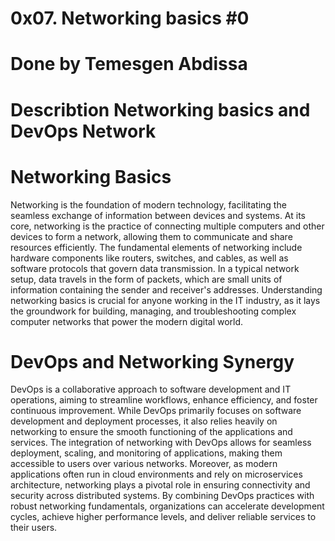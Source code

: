 # 0x07. Networking basics #0
# Done by Temesgen Abdissa
# Describtion Networking basics and DevOps Network 
# Networking Basics
Networking is the foundation of modern technology, facilitating the seamless exchange of information between devices and systems. At its core, networking is the practice of connecting multiple computers and other devices to form a network, allowing them to communicate and share resources efficiently. The fundamental elements of networking include hardware components like routers, switches, and cables, as well as software protocols that govern data transmission. In a typical network setup, data travels in the form of packets, which are small units of information containing the sender and receiver's addresses. Understanding networking basics is crucial for anyone working in the IT industry, as it lays the groundwork for building, managing, and troubleshooting complex computer networks that power the modern digital world.

# DevOps and Networking Synergy
DevOps is a collaborative approach to software development and IT operations, aiming to streamline workflows, enhance efficiency, and foster continuous improvement. While DevOps primarily focuses on software development and deployment processes, it also relies heavily on networking to ensure the smooth functioning of the applications and services. The integration of networking with DevOps allows for seamless deployment, scaling, and monitoring of applications, making them accessible to users over various networks. Moreover, as modern applications often run in cloud environments and rely on microservices architecture, networking plays a pivotal role in ensuring connectivity and security across distributed systems. By combining DevOps practices with robust networking fundamentals, organizations can accelerate development cycles, achieve higher performance levels, and deliver reliable services to their users.

